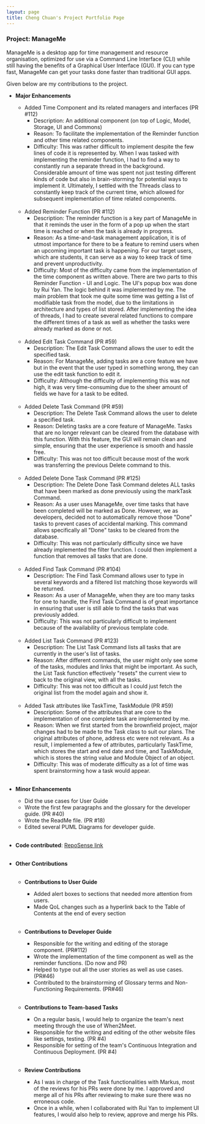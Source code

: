```yaml
---
layout: page
title: Cheng Chuan's Project Portfolio Page
---
```


### Project: ManageMe

ManageMe is a desktop app for time management and resource organisation, optimized for use via a Command Line Interface (CLI) while still having the benefits of a Graphical User Interface (GUI).
If you can type fast, ManageMe can get your tasks done faster than traditional GUI apps.

Given below are my contributions to the project.

* **Major Enhancements** 
  * Added Time Component and its related managers and interfaces (PR #112)
    * Description: An additional component (on top of Logic, Model, Storage, UI and Commons) 
    * Reason: To facilitate the implementation of the Reminder function and other time related components.
    * Difficulty: This was rather difficult to implement despite the few lines of code it is represented by. When I was
    tasked with implementing the reminder function, I had to find a way to constantly run a separate thread in the 
    background. Considerable amount of time was spent not just testing different kinds of code but also in
    brain-storming for potential ways to implement it. Ultimately, I settled with the Threads class to constantly keep
    track of the current time, which allowed for subsequent implementation of time related components.
    <br><br>
  * Added Reminder Function (PR #112)
    * Description: The reminder function is a key part of ManageMe in that it reminds the user in the form of a pop up
    when the start time is reached or when the task is already in progress. 
    * Reason: As a time-and-task management application, it is of utmost importance for there to be a feature to remind
    users when an upcoming important task is happening. For our target users, which are students, it can serve as a way
    to keep track of time and prevent unproductivity.
    * Difficulty: Most of the difficulty came from the implementation of the time component as written above. There are
    two parts to this Reminder Function - UI and Logic. The UI's popup box was done by Rui Yan. The logic behind it was
    implemented by me. The main problem that took me quite some time was getting a list of modifiable task from the
    model, due to the limitations in architecture and types of list stored. After implementing the idea of threads, 
    I had to create several related functions to compare the different times of a task as well as whether the tasks 
    were already marked as done or not.
    <br><br>
  * Added Edit Task Command (PR #59)
    * Description: The Edit Task Command allows the user to edit the specified task.
    * Reason: For ManageMe, adding tasks are a core feature we have but in the event that the user typed in something
    wrong, they can use the edit task function to edit it.
    * Difficulty: Although the difficulty of implementing this was not high, it was very time-consuming due to the sheer
    amount of fields we have for a task to be edited.
      <br><br>
  * Added Delete Task Command (PR #59)
    * Description: The Delete Task Command allows the user to delete a specified task.
    * Reason: Deleting tasks are a core feature of ManageMe. Tasks that are no longer relevant can be cleared from the
    database with this function. With this feature, the GUI will remain clean and simple, ensuring that the user 
    experience is smooth and hassle free.
    * Difficulty: This was not too difficult because most of the work was transferring the previous Delete command to
    this.
      <br><br>
  * Added Delete Done Task Command (PR #125)
    * Description: The Delete Done Task Command deletes ALL tasks that have been marked as done previously using the
    markTask Command.
    * Reason: As a user uses ManageMe, over time tasks that have been completed will be marked as Done. However, we
    as developers, decided not to automatically remove those "Done" tasks to prevent cases of accidental marking.
    This command allows specifically all "Done" tasks to be cleared from the database.
    * Difficulty: This was not particularly difficulty since we have already implemented the filter function. I could
    then implement a function that removes all tasks that are done.
      <br><br>
  * Added Find Task Command (PR #104)
    * Description: The Find Task Command allows user to type in several keywords and a filtered list matching those
    keywords will be returned.
    * Reason: As a user of ManageMe, when they are too many tasks for one to handle, the Find Task Command is of great
    importance in ensuring that user is still able to find the tasks that was previously added.
    * Difficulty: This was not particularly difficult to implement because of the availability of previous template
    code.
      <br><br>
  * Added List Task Command (PR #123)
    * Description: The List Task Command lists all tasks that are currently in the user's list of tasks.
    * Reason: After different commands, the user might only see some of the tasks, modules and links that might be 
    important. As such, the List Task function effectively "resets" the current view to back to the original view, with
    all the tasks.
    * Difficulty: This was not too difficult as I could just fetch the original list from the model again and show it.
      <br><br>
  * Added Task attributes like TaskTime, TaskModule (PR #59)
    * Description: Some of the attributes that are core to the implementation of one complete task are
    implemented by me.
    * Reason: When we first started from the brownfield project, major changes had to be made to the Task class to
    suit our plans. The original attributes of phone, address etc were not relevant. As a result, I implemented a few of
    attributes, particularly TaskTime, which stores the start and end date and time, and TaskModule, which is stores
    the string value and Module Object of an object.
    * Difficulty: This was of moderate difficulty as a lot of time was spent brainstorming how a task would appear.
  <br><br>

* **Minor Enhancements**
  * Did the use cases for User Guide
  * Wrote the first few paragraphs and the glossary for the developer guide. (PR #40)
  * Wrote the ReadMe file. (PR #18)
  * Edited several PUML Diagrams for developer guide.
    <br><br>

* **Code contributed**: [RepoSense link](https://nus-cs2103-ay2122s1.github.io/tp-dashboard/?search=zhangchengchuan&sort=totalCommits%20dsc&sortWithin=title&timeframe=commit&mergegroup=&groupSelect=groupByRepos&breakdown=true&checkedFileTypes=docs~functional-code~test-code~other&since=2021-09-17&tabOpen=true&tabType=authorship&tabAuthor=zhangchengchuan&tabRepo=AY2122S1-CS2103T-W11-3%2Ftp%5Bmaster%5D&authorshipIsMergeGroup=false&authorshipFileTypes=docs~functional-code~test-code~other&authorshipIsBinaryFileTypeChecked=false)
  <br><br>

* **Other Contributions**
<br><br>

  * **Contributions to User Guide**
    * Added alert boxes to sections that needed more attention from users.
    * Made QoL changes such as a hyperlink back to the Table of Contents at the end of every section
    <br><br>

  * **Contributions to Developer Guide**
    * Responsible for the writing and editing of the storage component. (PR#112)
    * Wrote the implementation of the time component as well as the reminder functions. (Do now and PR)
    * Helped to type out all the user stories as well as use cases. (PR#46)
    * Contributed to the brainstorming of Glossary terms and Non-Functioning Requirements. (PR#46)
      <br><br>

  * **Contributions to Team-based Tasks**
    * On a regular basis, I would help to organize the team's next meeting through the use of When2Meet.
    * Responsible for the writing and editing of the other website files like settings, testing. (PR #4)
    * Responsible for setting of the team's Continuous Integration and Continuous Deployment. (PR #4)
    <br><br>

  * **Review Contributions**
    * As I was in charge of the Task functionalities with Markus, most of the reviews for his PRs were done by me.
    I approved and merge all of his PRs after reviewing to make sure there was no erroneous code.
    * Once in a while, when I collaborated with Rui Yan to implement UI features, I would also help to review, approve
    and merge his PRs.
    <br><br>

